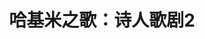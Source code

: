 ---
title: 哈基米之歌：诗人歌剧2
adaptedFrom: 哈基米之歌：诗人歌剧2
sources:
  - sourceType: bilibili
    bvid: BV1qGMQzyEXF
    human: true
---